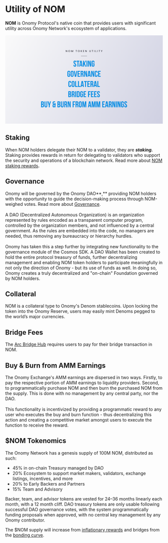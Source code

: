 # Utility of NOM

**NOM** is Onomy Protocol's native coin that provides users with significant utility across Onomy Network's ecosystem of applications.

![](../.gitbook/assets/08.png)

## Staking&#x20;

When NOM holders delegate their NOM to a validator, they are _**staking.**_ Staking provides rewards in return for delegating to validators who support the security and operations of a blockchain network. Read more about [NOM staking rewards](../validators-staking/incentives-and-staking-rewards.md)**.**

## Governance&#x20;

Onomy will be governed by the Onomy DAO**,** providing NOM holders with the opportunity to guide the decision-making process through NOM-weighed votes. Read more about [Governance](../governance/overview.md).\
\
A DAO (Decentralized Autonomous Organization) is an organization represented by rules encoded as a transparent computer program, controlled by the organization members, and not influenced by a central government. As the rules are embedded into the code, no managers are needed, thus removing any bureaucracy or hierarchy hurdles.\
\
Onomy has taken this a step further by integrating new functionality to the governance module of the Cosmos SDK. A DAO Wallet has been created to hold the entire protocol treasury of funds, further decentralizing management and enabling NOM token holders to participate meaningfully in not only the direction of Onomy - but its use of funds as well. In doing so, Onomy creates a truly decentralized and "on-chain" Foundation governed by NOM holders.

## Collateral

NOM is a collateral type to Onomy's Denom stablecoins. Upon locking the token into the Onomy Reserve, users may easily mint Denoms pegged to the world’s major currencies.

## **Bridge Fees**

The [Arc Bridge Hub](../app-ecosystem/arc-bridge-hub.md) requires users to pay for their bridge transaction in NOM.

## **Buy & Burn from AMM Earnings**

The Onomy Exchange's AMM earnings are dispersed in two ways. Firstly, to pay the respective portion of AMM earnings to liquidity providers. Second, to programmatically purchase NOM and then burn the purchased NOM from the supply. This is done with no management by any central party, nor the DAO.\
\
This functionality is incentivized by providing a programmatic reward to any user who executes the buy and burn function - thus decentralizing this action and creating a competitive market amongst users to execute the function to receive the reward.&#x20;

## $NOM Tokenomics <a href="#2794" id="2794"></a>

The Onomy Network has a genesis supply of 100M NOM, distributed as such:

* 45% in on-chain Treasury managed by DAO
* 20% Ecosystem to support market makers, validators, exchange listings, incentives, and more
* 20% to Early Backers and Partners
* 15% Team and Advisory

Backer, team, and advisor tokens are vested for 24–36 months linearly each month, with a 12 month cliff. DAO treasury tokens are only usable following successful DAO governance votes, with the system programmatically funding proposals when approved, with no central key management by any Onomy contributor.

The $NOM supply will increase from [inflationary rewards](https://docs.onomy.io/validators-staking/incentives-and-staking-rewards) and bridges from the [bonding curve](https://docs.onomy.io/nom-distribution/bonding-curve-offering).

